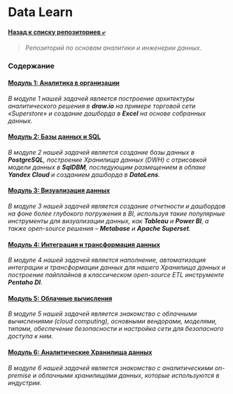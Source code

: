 # Data Learn
#### [Назад к списку репозиториев ⤶](https://github.com/adrianhel/contents)

> _Репозиторий по основам аналитики и инженерии данных._

### Содержание

#### [Модуль 1: Аналитика в организации](DE-101/Module1/readme.md)
_В модуле 1 нашей задачей является построение архитектуры аналитического решения в **draw.io** на примере торговой 
сети «Superstore» и создание дашборда в **Excel** на основе собранных данных._

#### [Модуль 2: Базы данных и SQL](DE-101/Module2/readme.md)
_В модуле 2 нашей задачей является создание базы данных в **PostgreSQL**, построение Хранилища данных (DWH) 
с отрисовкой модели данных в **SqlDBM**, последующим размещением в облаке **Yandex Cloud** и созданием дашборда 
в **DataLens**._

#### [Модуль 3: Визуализация данных](DE-101/Module3/readme.md)
_В модуле 3 нашей задачей является создание отчетности и дашбордов на фоне более глубокого погружения в BI, используя 
такие популярные инструменты для визуализации данных, как **Tableau** и **Power BI**, а также open-source решения – 
**Metabase** и **Apache Superset**._

#### [Модуль 4: Интеграция и трансформация данных](DE-101/Module4/readme.md)
_В модуле 4 нашей задачей является наполнение, автоматизация интеграции и трансформации данных для нашего Хранилища 
данных и построение пайплайнов в классическом open-source ETL инструменте **Pentaho DI**._

#### [Модуль 5: Облачные вычисления](DE-101/Module5/readme.md)
_В модуле 5 нашей задачей является знакомство с облачными вычислениями (cloud computing), основными вендорами, моделями,
типами, обеспечение безопасности и настройка сети для безопасного доступа к ним._

#### [Модуль 6: Аналитические Хранилища данных](DE-101/Module6/readme.md)
_В модуле 6 нашей задачей является знакомство с аналитическими on-premise и облачными хранилищами данных, которые 
используются в индустрии._